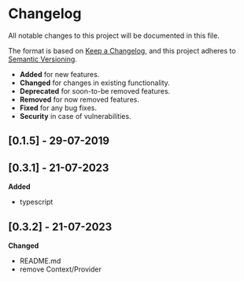 # Changelog

All notable changes to this project will be documented in this file.

The format is based on [Keep a Changelog](https://keepachangelog.com/en/1.0.0/),
and this project adheres to [Semantic Versioning](https://semver.org/spec/v2.0.0.html).

- **Added** for new features.
- **Changed** for changes in existing functionality.
- **Deprecated** for soon-to-be removed features.
- **Removed** for now removed features.
- **Fixed** for any bug fixes.
- **Security** in case of vulnerabilities.

## [0.1.5] - 29-07-2019

## [0.3.1] - 21-07-2023

**Added**

- typescript

## [0.3.2] - 21-07-2023

**Changed**

- README.md
- remove Context/Provider
